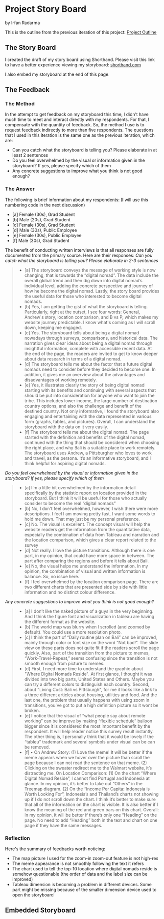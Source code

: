 # Project Story Board
by Irfan Radarma

This is the outline from the previous iteration of this project: [Project Outline](https://irfanradarma.github.io/94870/FinalProject)

## The Story Board
I created the draft of my story board using Shorthand.
Please visit this link to have a better experience viewing my storyboard: [shorthand.com](https://carnegiemellon.shorthandstories.com/being-a-digital-nomad/index.html)

I also embed my storyboard at the end of this page. 

## The Feedback
### The Method
In the attempt to get feedback on my storyboard this time, I didn't have much time to meet and interact directly with my respondents. For that, I compensate with the quantity of feedback. So, the method I use is to request feedback indirectly to more than five respondents. The questions that I used in this iteration is the same one as the previous iteration, which are:
- Can you catch what the storyboard is telling you? Please elaborate in at least 2 sentences
- Do you feel overwhelmed by the visual or information given in the storyboard? If yes, please specify which of them
- Any concrete suggestions to improve what you think is not good enough?

### The Answer
The following is brief information about my respondents: (I will use this numbering code in the next discussion)
- [a] Female (30s), Grad Student
- [b] Male (20s), Grad Student
- [c] Female (30s), Grad Student
- [d] Male (30s), Public Employee
- [e] Female (30s), Public Employee
- [f] Male (30s), Grad Student

The benefit of conducting written interviews is that all responses are fully documented from the primary source. Here are their responses:
*Can you catch what the storyboard is telling you? Please elaborate in 2-3 sentences*
> - [a] The storyboard conveys the message of working style is now changing, that is towards the “digital nomad”. The data include the overall global trend and then dig down into digital nomad’s individual level, adding the concrete perspective and journey of how he become the digital nomad. Lastly, the story board provides the useful data for those who interested to become digital nomads.
> - [b] Yes, I am getting the gist of what the storyboard is telling. Particularly, right at the outset, I see four words: General, Andrew's story, location comparison, and B vs P, which makes my website journey predictable. I know what's coming as I will scroll down, keeping me engaged.
> - [c] Yes. The storyboard tells about being a digital nomad nowadays through surveys, comparisons, and historical data. The narration gives clear ideas about being a digital nomad through insightful information, complete with accessible recent data. At the end of the page, the readers are invited to get to know deeper about data research in terms of a digital nomad.
> - [d] The storyboard tells me about the factor that a future digital nomads need to consider before they decided to become one. In addition, it gives me an overview about the advantages and disadvantages of working remotely.
> - [e] Yes, it illustrates clearly the story of being digital nomad starting with its benefits and continuing with several aspects that should be put into consideration for anyone who want to join the tribe. This includes lower income, the large number of destination country options, and also the challenge and benefit of the destined country. Not only informative, I found the storyboard also engaging and entertaining with the data represented in various form (graphs, tables, and pictures). Overall, I can understand the storyboard with the data on it very easily.
> - [f] The storyboard tells me about the digital nomad. The page started with the definition and benefits of the digital nomad, continued with the thing that should be considered when choosing the right place, and why Bali is a suitable place to work remotely. The storyboard uses Andrew, a Pittsburgher who loves to work and travel, as the persona. It’s an informative storyboard, and I think helpful for aspiring digital nomads.

*Do you feel overwhelmed by the visual or information given in the storyboard? If yes, please specify which of them*
> - [a] I’m a little bit overwhelmed by the information detail specifically by the statistic report on location provided in the storyboard. But I think it will be useful for those who actually consider to become the real “digital nomads”
> - [b] No, I don't feel overwhelmed, however, I wish there were more descriptions. I feel I am moving pretty fast. I want some words to hold me down. That may just be my personal preference. 
> - [c] No. The visual is excellent. The concept visual will help the website readers get the information from the quantitative data, especially the combination of data from Tableau and narration and the location comparison, which gives a clear report related to the survey
> - [d] Not really. I love the picture transitions. Although there is one part, in my opinion, that could have more space in between. The part after comparing the regions and before it tells about Bali.
> - [e] No, the visual helps me understand the information. In my opinion, the combination of visual and written information is balance. So, no issue here.
> - [f] I feel overwhelmed by the location comparison page. There are two different charts that are presented side by side with little information and no distinct colour difference. 

*Any concrete suggestions to improve what you think is not good enough?*
> - [a] I don’t like the naked picture of a guys in the very beginning. And I think the figure font and visualization in tableau are having the different format as the website.
> - [b] The world map was blurry when I scrolled (and zoomed by default). You could use a more resolution photo. 
> - [c] I think the part of “Daily routine plan on Bali” can be improved, mainly through color or font size on the word “Not bad!”. The slide view on these parts does not quite fit if the readers scroll the page quickly. Also, part of the transition from the picture to memes, “Work-Travel-Repeat,” seems confusing since the transition is not smooth enough from picture to memes.  
> - [d] First, I need more time to understand the graphic about "Where Digital Nomads Reside". At first glance, I thought it was divided into two big parts, United States and Others. Maybe you can try a different colors to distinguish each country. Second, about "Living Cost: Bali vs Pittsburgh", for me it looks like a link to a three different articles about housing, utilities and food. And the last one, the problem that usually happens with using zoom in transitions, you've got to put a high definition picture so it wont be broken.
> - [e] I notice that the visual of “what people say about remote working” can be improve by making “flexible schedule” balloon bigger since it is considered the most important benefit by the respondent. It will help reader notice this survey result instantly. The other thing is, I personally think that it would be lovely if the “tableu” trademark and several symbols under visual can be can be removed.
> - [f] •	On Andrew Story: (1) Love the meme! It will be better if the meme appears when we hover over the picture than scroll the page because I can not read the sentence on that meme. (2) Clicking on the sweater redirect me to the Walmart website, it’s distracting me. On Location Comparison: (1) On the chart “Where Digital Nomad Reside”, I cannot find Portugal and Indonesia at glance. In my opinion, it’s better to take out “Others” in the Treemap diagram. (2) On the “Income Per Capita: Indonesia is Worth Looking For”, Indonesia’s and Thailand’s charts not showing up if I do not scroll down the chart. I think it’s better to make sure that all of the information on the chart is visible. It is also better if I know the meaning of the red and green bars on this chart. Overall: In my opinion, it will be better if there’s only one “Heading” on the page. No need to add “Heading” both in the text and chart on one page if they have the same messages.

### Reflection
Here's the summary of feedbacks worth noticing:
- The map picture I used for the zoom-in zoom-out feature is not high-res
- The meme appearance is not smoothly following the text it refers
- The chart used to tell the top-10 location where digital nomads reside is somehow questionable (the order of data and the label size can be improved)
- Tableau dimension is becoming a problem in different devices. Some part might be missing because of the smaller dimension device used to open the storyboard


## Embedded Storyboard
<script src="https://carnegiemellon.shorthandstories.com/being-a-digital-nomad/embed.js"></script>
